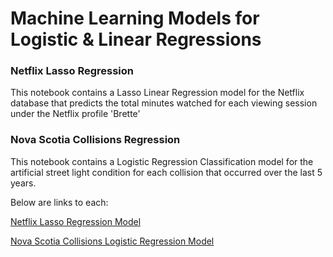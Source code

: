 # Machine Learning Models for Logistic & Linear Regressions

### Netflix Lasso Regression

This notebook contains a Lasso Linear Regression model for the Netflix database that predicts the total minutes watched for each viewing session under the Netflix profile 'Brette'

### Nova Scotia Collisions Regression 

This notebook contains a Logistic Regression Classification model for the artificial street light condition for each collision that occurred over the last 5 years.

Below are links to each:

[Netflix Lasso Regression Model]: https://github.com/costellobrette/Linear-Logistic-Regression/blob/main/Netflix%20Lasso%20Regression.ipynb
[Nova Scotia Collisions Logistic Regression Model]: https://github.com/costellobrette/Linear-Logistic-Regression/blob/main/NS%20Collisions%20Logistic%20Regression.ipynb

[Netflix Lasso Regression Model]

[Nova Scotia Collisions Logistic Regression Model]


